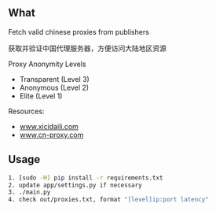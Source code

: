 What
-----------
Fetch valid chinese proxies from publishers

获取并验证中国代理服务器，方便访问大陆地区资源

Proxy Anonymity Levels
- Transparent (Level 3)
- Anonymous (Level 2)
- Elite (Level 1)

Resources:
- www.xicidaili.com
- www.cn-proxy.com

Usage
------------
```bash
1. [sudo -H] pip install -r requirements.txt
2. update app/settings.py if necessary
3. ./main.py
4. check out/proxies.txt, format "[level]ip:port latency"
```